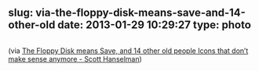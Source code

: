 slug: via-the-floppy-disk-means-save-and-14-other-old
date: 2013-01-29 10:29:27
type: photo
---

<a href="http://www.hanselman.com/blog/TheFloppyDiskMeansSaveAnd14OtherOldPeopleIconsThatDontMakeSenseAnymore.aspx"><img src="{{@asset.url swerner/tumblr/2013-01-29-via-the-floppy-disk-means-save-and-14-other-old-03c971da43.jpeg}}" alt=""/></a>

(via [The Floppy Disk means Save, and 14 other old people Icons that don’t make sense anymore - Scott Hanselman](http://www.hanselman.com/blog/TheFloppyDiskMeansSaveAnd14OtherOldPeopleIconsThatDontMakeSenseAnymore.aspx))
